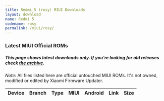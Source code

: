 ```yaml
---
title: Redmi 5 (rosy) MIUI Downloads
layout: download
name: Redmi 5
codename: rosy
permalink: /miui/rosy/
---
```

### Latest MIUI Official ROMs
##### This page shows latest downloads only. If you're looking for old releases check [the archive](/archive/miui/rosy/).
*Note*: All files listed here are official untouched MIUI ROMs. It's not owned, modified or edited by Xiaomi Firmware Updater.

<div class="table-responsive-md" id="table-wrapper">
<table id="miui" class="compact table table-striped table-hover table-sm">
    <thead class="thead-dark">
        <tr>
            <th>Device</th>
            <th>Branch</th>
            <th>Type</th>
            <th>MIUI</th>
            <th>Android</th>
            <th>Link</th>
            <th>Size</th>
        </tr>
    </thead>
    <script>loadMiuiDownloads('rosy')</script>
</table>
</div>

